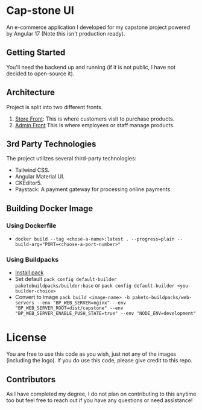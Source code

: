 # Cap-stone UI

An e-commerce application I developed for my capstone project powered by Angular 17 (Note this isn't production ready).

## Getting Started

You'll need the backend up and running (if it is not public, I have not decided to open-source it).

## Architecture

Project is split into two different fronts.

1. [Store Front](https://capstone.emmanueluluabuike.com/): This is where customers visit to purchase products.
2. [Admin Front](https://capstone.emmanueluluabuike.com/admin) This is where employees or staff manage products.

## 3rd Party Technologies

The project utilizes several third-party technologies:

- Tailwind CSS.
- Angular Material UI.
- CKEditor5.
- Paystack: A payment gateway for processing online payments.

## Building Docker Image

### Using Dockerfile

- `docker build --tag <chose-a-name>:latest . --progress=plain --build-arg="PORT=<choose-a-port-number>"`

### Using Buildpacks

- [Install pack](https://buildpacks.io/docs/tools/pack/)
- Set default `pack config default-builder paketobuildpacks/builder:base`
  or `pack config default-builder <you-builder-choice>`
- Convert to image `pack build <image-name> -b paketo-buildpacks/web-servers
--env "BP_WEB_SERVER=nginx"
--env "BP_WEB_SERVER_ROOT=dist/capstone"
--env "BP_WEB_SERVER_ENABLE_PUSH_STATE=true"
--env "NODE_ENV=development"`

# License

You are free to use this code as you wish, just not any of the images (including the logo). If you do use this code,
please give credit to this repo.

## Contributors

As I have completed my degree, I do not plan on contributing to this anytime too but feel free to reach out if you
have any questions or need assistance!
